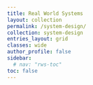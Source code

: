 ```yaml
---
title: Real World Systems
layout: collection
permalink: /system-design/
collection: system-design
entries_layout: grid
classes: wide
author_profile: false
sidebar:
  # nav: "rws-toc"
toc: false
---
```

